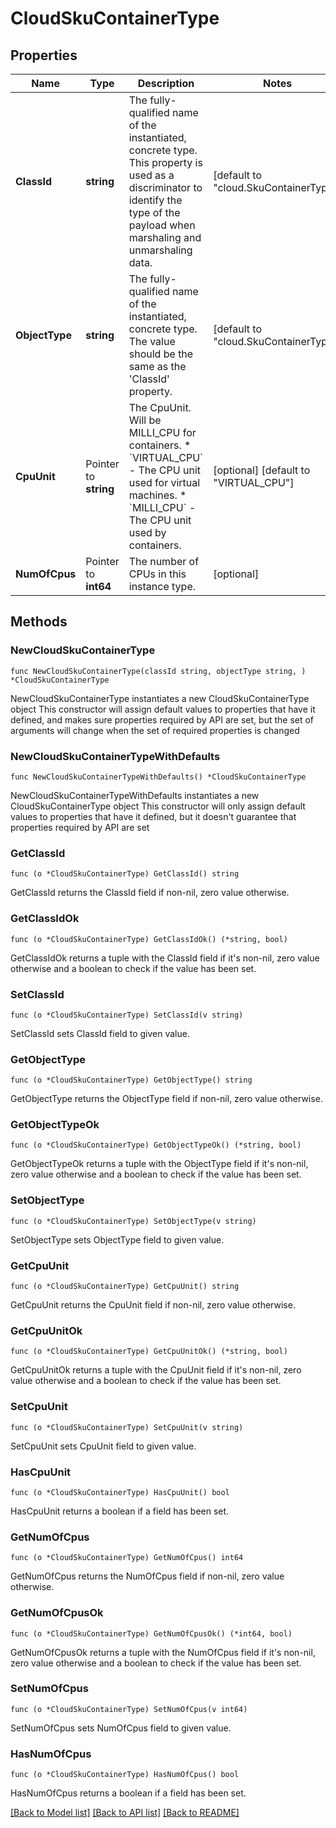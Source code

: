 # CloudSkuContainerType

## Properties

Name | Type | Description | Notes
------------ | ------------- | ------------- | -------------
**ClassId** | **string** | The fully-qualified name of the instantiated, concrete type. This property is used as a discriminator to identify the type of the payload when marshaling and unmarshaling data. | [default to "cloud.SkuContainerType"]
**ObjectType** | **string** | The fully-qualified name of the instantiated, concrete type. The value should be the same as the &#39;ClassId&#39; property. | [default to "cloud.SkuContainerType"]
**CpuUnit** | Pointer to **string** | The CpuUnit. Will be MILLI_CPU for containers. * &#x60;VIRTUAL_CPU&#x60; - The CPU unit used for virtual machines. * &#x60;MILLI_CPU&#x60; - The CPU unit used by containers. | [optional] [default to "VIRTUAL_CPU"]
**NumOfCpus** | Pointer to **int64** | The number of CPUs in this instance type. | [optional] 

## Methods

### NewCloudSkuContainerType

`func NewCloudSkuContainerType(classId string, objectType string, ) *CloudSkuContainerType`

NewCloudSkuContainerType instantiates a new CloudSkuContainerType object
This constructor will assign default values to properties that have it defined,
and makes sure properties required by API are set, but the set of arguments
will change when the set of required properties is changed

### NewCloudSkuContainerTypeWithDefaults

`func NewCloudSkuContainerTypeWithDefaults() *CloudSkuContainerType`

NewCloudSkuContainerTypeWithDefaults instantiates a new CloudSkuContainerType object
This constructor will only assign default values to properties that have it defined,
but it doesn't guarantee that properties required by API are set

### GetClassId

`func (o *CloudSkuContainerType) GetClassId() string`

GetClassId returns the ClassId field if non-nil, zero value otherwise.

### GetClassIdOk

`func (o *CloudSkuContainerType) GetClassIdOk() (*string, bool)`

GetClassIdOk returns a tuple with the ClassId field if it's non-nil, zero value otherwise
and a boolean to check if the value has been set.

### SetClassId

`func (o *CloudSkuContainerType) SetClassId(v string)`

SetClassId sets ClassId field to given value.


### GetObjectType

`func (o *CloudSkuContainerType) GetObjectType() string`

GetObjectType returns the ObjectType field if non-nil, zero value otherwise.

### GetObjectTypeOk

`func (o *CloudSkuContainerType) GetObjectTypeOk() (*string, bool)`

GetObjectTypeOk returns a tuple with the ObjectType field if it's non-nil, zero value otherwise
and a boolean to check if the value has been set.

### SetObjectType

`func (o *CloudSkuContainerType) SetObjectType(v string)`

SetObjectType sets ObjectType field to given value.


### GetCpuUnit

`func (o *CloudSkuContainerType) GetCpuUnit() string`

GetCpuUnit returns the CpuUnit field if non-nil, zero value otherwise.

### GetCpuUnitOk

`func (o *CloudSkuContainerType) GetCpuUnitOk() (*string, bool)`

GetCpuUnitOk returns a tuple with the CpuUnit field if it's non-nil, zero value otherwise
and a boolean to check if the value has been set.

### SetCpuUnit

`func (o *CloudSkuContainerType) SetCpuUnit(v string)`

SetCpuUnit sets CpuUnit field to given value.

### HasCpuUnit

`func (o *CloudSkuContainerType) HasCpuUnit() bool`

HasCpuUnit returns a boolean if a field has been set.

### GetNumOfCpus

`func (o *CloudSkuContainerType) GetNumOfCpus() int64`

GetNumOfCpus returns the NumOfCpus field if non-nil, zero value otherwise.

### GetNumOfCpusOk

`func (o *CloudSkuContainerType) GetNumOfCpusOk() (*int64, bool)`

GetNumOfCpusOk returns a tuple with the NumOfCpus field if it's non-nil, zero value otherwise
and a boolean to check if the value has been set.

### SetNumOfCpus

`func (o *CloudSkuContainerType) SetNumOfCpus(v int64)`

SetNumOfCpus sets NumOfCpus field to given value.

### HasNumOfCpus

`func (o *CloudSkuContainerType) HasNumOfCpus() bool`

HasNumOfCpus returns a boolean if a field has been set.


[[Back to Model list]](../README.md#documentation-for-models) [[Back to API list]](../README.md#documentation-for-api-endpoints) [[Back to README]](../README.md)



